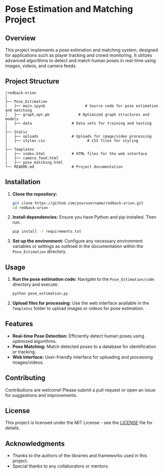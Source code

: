 
# Pose Estimation and Matching Project

## Overview
This project implements a pose estimation and matching system, designed for applications such as player tracking and crowd monitoring. It utilizes advanced algorithms to detect and match human poses in real-time using images, videos, and camera feeds.

## Project Structure
```
/redback-orion
│
├── Pose_Estimation
│   ├── main.ipynb                  # Source code for pose estimation and matching
│   ├── graph_opt.pb             # Optimized graph structures and models
│   ├── data                  # Data sets for training and testing
│
├── Static
│   ├── uploads               # Uploads for image/video processing
│   ├── styles.css                   # CSS files for styling
│
├── Templates
│   ├── index.html            # HTML files for the web interface
│   ├── camera_feed.html
|   ├── pose_matching.html  
└── README.md                 # Project documentation
```

## Installation

1. **Clone the repository:**
   ```bash
   git clone https://github.com/yourusername/redback-orion.git
   cd redback-orion
   ```

2. **Install dependencies:**
   Ensure you have Python and pip installed. Then run:
   ```bash
   pip install -r requirements.txt
   ```

3. **Set up the environment:**
   Configure any necessary environment variables or settings as outlined in the documentation within the `Pose_Estimation` directory.

## Usage

1. **Run the pose estimation code:**
   Navigate to the `Pose_Estimation/code` directory and execute:
   ```bash
   python pose_estimation.py
   ```

2. **Upload files for processing:**
   Use the web interface available in the `Templates` folder to upload images or videos for pose estimation.

## Features

- **Real-time Pose Detection:** Efficiently detect human poses using optimized algorithms.
- **Pose Matching:** Match detected poses to a database for identification or tracking.
- **Web Interface:** User-friendly interface for uploading and processing images/videos.

## Contributing
Contributions are welcome! Please submit a pull request or open an issue for suggestions and improvements.

## License
This project is licensed under the MIT License - see the [LICENSE](LICENSE) file for details.

## Acknowledgments
- Thanks to the authors of the libraries and frameworks used in this project.
- Special thanks to any collaborators or mentors.
